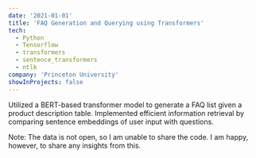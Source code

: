 ```yaml
---
date: '2021-01-01'
title: 'FAQ Generation and Querying using Transformers'
tech:
  - Python
  - Tensorflow
  - transformers
  - sentence_transformers
  - ntlk
company: 'Princeton University'
showInProjects: false
---
```


Utilized a BERT-based transformer model to generate a FAQ list given a product description table. Implemented efficient information retrieval by comparing sentence embeddings of user input with questions.

Note: The data is not open, so I am unable to share the code. I am happy, however, to share any insights from this.
